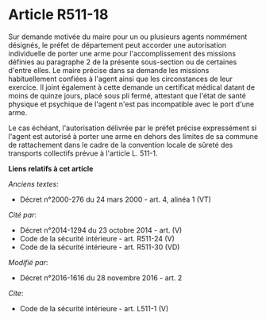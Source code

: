 # Article R511-18

Sur demande motivée du maire pour un ou plusieurs agents nommément désignés, le préfet de département peut accorder une
autorisation individuelle de porter une arme pour l'accomplissement des missions définies au paragraphe 2 de la présente
sous-section ou de certaines d'entre elles. Le maire précise dans sa demande les missions habituellement confiées à l'agent
ainsi que les circonstances de leur exercice. Il joint également à cette demande un certificat médical datant de moins de
quinze jours, placé sous pli fermé, attestant que l'état de santé physique et psychique de l'agent n'est pas incompatible
avec le port d'une arme. 

Le cas échéant, l'autorisation délivrée par le préfet précise expressément si l'agent est autorisé à porter une arme en
dehors des limites de sa commune de rattachement dans le cadre de la convention locale de sûreté des transports collectifs
prévue à l'article L. 511-1.

**Liens relatifs à cet article**

_Anciens textes_:

  - Décret n°2000-276 du 24 mars 2000 - art. 4, alinéa 1 (VT)

_Cité par_:

  - Décret n°2014-1294 du 23 octobre 2014 - art. (V)
  - Code de la sécurité intérieure - art. R511-24 (V)
  - Code de la sécurité intérieure - art. R511-30 (VD)

_Modifié par_:

  - Décret n°2016-1616 du 28 novembre 2016 - art. 2

_Cite_:

  - Code de la sécurité intérieure - art. L511-1 (V)
